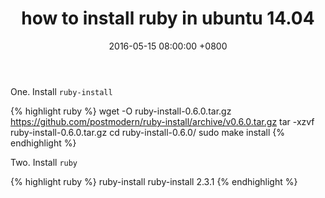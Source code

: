 ﻿---
layout: post
title: "how to install ruby in ubuntu 14.04"
date: 2016-05-15 08:00:00 +0800
categories: Ruby
---
One. Install `ruby-install`

{% highlight ruby %}
wget -O ruby-install-0.6.0.tar.gz https://github.com/postmodern/ruby-install/archive/v0.6.0.tar.gz
tar -xzvf ruby-install-0.6.0.tar.gz
cd ruby-install-0.6.0/
sudo make install
{% endhighlight %}

Two. Install `ruby`

{% highlight ruby %}
ruby-install
ruby-install 2.3.1
{% endhighlight %}